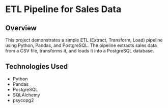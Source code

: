 # ETL Pipeline for Sales Data

## Overview
This project demonstrates a simple ETL (Extract, Transform, Load) pipeline using Python, Pandas, and PostgreSQL. The pipeline extracts sales data from a CSV file, transforms it, and loads it into a PostgreSQL database.

## Technologies Used
- Python
- Pandas
- PostgreSQL
- SQLAlchemy
- psycopg2


